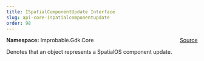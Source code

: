 ```yaml
---
title: ISpatialComponentUpdate Interface
slug: api-core-ispatialcomponentupdate
order: 98
---
```


<p><b>Namespace:</b> Improbable.Gdk.Core<span style="float: right"><a href="https://www.github.com/spatialos/gdk-for-unity/blob/0.3.3/workers/unity/Packages/io.improbable.gdk.core/Components/ISpatialComponentUpdate.cs/#L6">Source</a></span></p>

</p>


<p>Denotes that an object represents a SpatialOS component update. </p>














